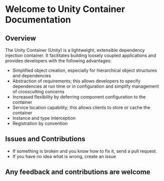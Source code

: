 # Welcome to Unity Container Documentation

## Overview

The Unity Container (Unity) is a lightweight, extensible dependency injection container. It facilitates building loosely coupled applications and provides developers with the following advantages:

- Simplified object creation, especially for hierarchical object structures and dependencies
- Abstraction of requirements; this allows developers to specify dependencies at run time or in configuration and simplify management of crosscutting concerns
- Increased flexibility by deferring component configuration to the container
- Service location capability; this allows clients to store or cache the container
- Instance and type interception
- Registration by convention

## Issues and Contributions

- If something is broken and you know how to fix it, send a pull request.
- If you have no idea what is wrong, create an issue

## Any feedback and contributions are welcome